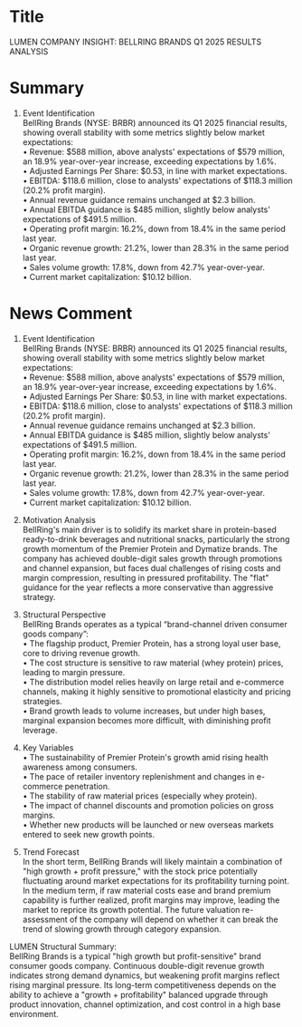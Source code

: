 # Title
LUMEN COMPANY INSIGHT: BELLRING BRANDS Q1 2025 RESULTS ANALYSIS

# Summary
1. Event Identification  
BellRing Brands (NYSE: BRBR) announced its Q1 2025 financial results, showing overall stability with some metrics slightly below market expectations:  
   • Revenue: $588 million, above analysts' expectations of $579 million, an 18.9% year-over-year increase, exceeding expectations by 1.6%.  
   • Adjusted Earnings Per Share: $0.53, in line with market expectations.  
   • EBITDA: $118.6 million, close to analysts' expectations of $118.3 million (20.2% profit margin).  
   • Annual revenue guidance remains unchanged at $2.3 billion.  
   • Annual EBITDA guidance is $485 million, slightly below analysts' expectations of $491.5 million.  
   • Operating profit margin: 16.2%, down from 18.4% in the same period last year.  
   • Organic revenue growth: 21.2%, lower than 28.3% in the same period last year.  
   • Sales volume growth: 17.8%, down from 42.7% year-over-year.  
   • Current market capitalization: $10.12 billion.  

# News Comment
1. Event Identification  
BellRing Brands (NYSE: BRBR) announced its Q1 2025 financial results, showing overall stability with some metrics slightly below market expectations:  
   • Revenue: $588 million, above analysts' expectations of $579 million, an 18.9% year-over-year increase, exceeding expectations by 1.6%.  
   • Adjusted Earnings Per Share: $0.53, in line with market expectations.  
   • EBITDA: $118.6 million, close to analysts' expectations of $118.3 million (20.2% profit margin).  
   • Annual revenue guidance remains unchanged at $2.3 billion.  
   • Annual EBITDA guidance is $485 million, slightly below analysts' expectations of $491.5 million.  
   • Operating profit margin: 16.2%, down from 18.4% in the same period last year.  
   • Organic revenue growth: 21.2%, lower than 28.3% in the same period last year.  
   • Sales volume growth: 17.8%, down from 42.7% year-over-year.  
   • Current market capitalization: $10.12 billion.  

2. Motivation Analysis  
BellRing's main driver is to solidify its market share in protein-based ready-to-drink beverages and nutritional snacks, particularly the strong growth momentum of the Premier Protein and Dymatize brands. The company has achieved double-digit sales growth through promotions and channel expansion, but faces dual challenges of rising costs and margin compression, resulting in pressured profitability. The "flat" guidance for the year reflects a more conservative than aggressive strategy.  

3. Structural Perspective  
BellRing Brands operates as a typical “brand-channel driven consumer goods company”:  
   • The flagship product, Premier Protein, has a strong loyal user base, core to driving revenue growth.  
   • The cost structure is sensitive to raw material (whey protein) prices, leading to margin pressure.  
   • The distribution model relies heavily on large retail and e-commerce channels, making it highly sensitive to promotional elasticity and pricing strategies.  
   • Brand growth leads to volume increases, but under high bases, marginal expansion becomes more difficult, with diminishing profit leverage.  

4. Key Variables  
   • The sustainability of Premier Protein's growth amid rising health awareness among consumers.  
   • The pace of retailer inventory replenishment and changes in e-commerce penetration.  
   • The stability of raw material prices (especially whey protein).  
   • The impact of channel discounts and promotion policies on gross margins.  
   • Whether new products will be launched or new overseas markets entered to seek new growth points.  

5. Trend Forecast  
In the short term, BellRing Brands will likely maintain a combination of "high growth + profit pressure," with the stock price potentially fluctuating around market expectations for its profitability turning point. In the medium term, if raw material costs ease and brand premium capability is further realized, profit margins may improve, leading the market to reprice its growth potential. The future valuation re-assessment of the company will depend on whether it can break the trend of slowing growth through category expansion.  

LUMEN Structural Summary:  
BellRing Brands is a typical "high growth but profit-sensitive" brand consumer goods company. Continuous double-digit revenue growth indicates strong demand dynamics, but weakening profit margins reflect rising marginal pressure. Its long-term competitiveness depends on the ability to achieve a "growth + profitability" balanced upgrade through product innovation, channel optimization, and cost control in a high base environment.
